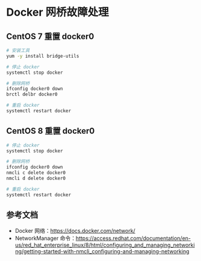 # Docker 网桥故障处理

## CentOS 7 重置 docker0
```bash
# 安装工具
yum -y install bridge-utils

# 停止 docker
systemctl stop docker

# 删除网桥
ifconfig docker0 down
brctl delbr docker0

# 重启 docker
systemctl restart docker
```

## CentOS 8 重置 docker0
```bash
# 停止 docker
systemctl stop docker

# 删除网桥
ifconfig docker0 down
nmcli c delete docker0
nmcli d delete docker0

# 重启 docker
systemctl restart docker
```

## 参考文档
- Docker 网络：<https://docs.docker.com/network/>
- NetworkManager 命令：<https://access.redhat.com/documentation/en-us/red_hat_enterprise_linux/8/html/configuring_and_managing_networking/getting-started-with-nmcli_configuring-and-managing-networking>
